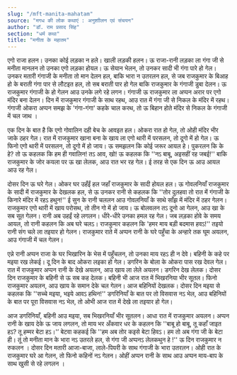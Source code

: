 ```yaml
---
slug: "/mft-manita-mahatam"
source: "मगध की लोक कथाएं : अनुशाीलन एवं संचयन"
author: "डॉ. राम प्रसाद सिंह"
section: "धर्म कथा"
title: "मनीता के महातम"
---
```

एगो राजा हलन। उनका कोई लड़का न हले। खाली लड़की हलन। ऊ राजा-रानी लड़का ला गंगा जी से मनीता मानलन तो उनका एगो लड़का होयल। ऊ सेयान भेलन, तो उनकर सादी भी गंगा पारे हो गेल। उनकर मतारी गंगाजी के मनीता तो मान देलन हल, बाकि भारा न उतरलन हल, से जब राजकुमार के बिआह हो के बराती गंगा पार से लौटइत हल, तो सब बराती पार हो गेल बाकि राजकुमार के गंगाजी डुबा देलन। ऊ राजकुमार गंगाजी के हो गेलन आउ उनके लगे रहे लगन। गंगाजी ऊ राजकुमार ला अप्पन अरार पर एगो मंदिर बना देलन। दिन में राजकुमार गंगाजी के साथ रहथ, आउ रात में गंगा जी से निकल के मंदिर में रहथ। गंगाजी ओकरा अप्पन समझ के 'गंगा-गंगा' कहके चाल करथ, तो ऊ बिहान होते मंदिर से निकल के गंगाजी में चल जाथ । 
 
एक दिन के बात है कि एगो गोवालिन दही बेच के आवइत हल। ओकरा रात हो गेल, तो ओही मंदिर भीर जाके ठहर गेल। रात में राजकुमार खाना बना के खाय ला एगो थारी में परसलन, तो दूगो में हो गेल। ऊ फिनो एगो थारी में परसलन, तो दूगो में हो जाय। ऊ समझलन कि कोई जरूर आयल हे। पुकरलन कि के हे? तो ऊ कहलक कि हम ही गवालिन! तऽ आव, खो! ऊ कहलक कि ''नऽ बाबू, अइसहीं रह जबई!'' बाकि राजकुमार के जोर कयला पर ऊ खा लेलक, आउ रात भर रह गेल। ई तरह से एक दिन ऊ आउ आयल आउ रह गेल। 

दोसर दिन ऊ घरे गेल। ओकर घर उहँईं हल जहाँ राजकुमार के सादी होयल हल। ऊ गोवलनियाँ राजकुमार के सादी में राजकुमार के देखलक हल, से ऊ उनकर रानी से कहलक कि ''तोर दुलहवा तो रात में गंगाजी के किनारे मंदिर में रहऽ हथुन!'' ई सुन के रानी चललन आउ गोवलनियाँ के साथे साँझ में मंदिर में ठहर गेलन। राजकुमार एगो थारी में खाय परोसथ, तो तीन गो में हो जाय। ऊ बोलवलन तऽ दूनो आ गेलन, आउ खा के सब सूत गेलन। रानी अब उहईं रहे लगलन। धीरे-धीरे उनका हमल रह गेल। जब लड़का होवे के समय आयल, तो रानी कहलन कि अब घरे चलऽ। राजकुमार कहलन कि 'हमर माय बड़ी बदमास हवऽ!'' तइयो रानी संग चले ला तइयार हो गेलन। राजकुमार राते में अप्पन रानी के घरे पहुँचा के अन्हारे तक घूम अयलन, आउ गंगाजी में चल गेलन।
 
एन्ने रानी अप्पन राजा के घर भिखारिन के भेस में पहुँचलन, तो उनका माय रहऽ ही न देवे। बहिनी के कहे पर मइया रख लेकई। दू दिन के बाद ओकरा लइका हो गेल। डगरिन के बोला के ओकरा पास रख देवल गेल। रात में राजकुमार अप्पन रानी के देखे अयलन, आउ खाय ला लेले अयलन। डगरिन देख लेलक। दोसर दिन राजकुमार के बहिनी से ऊ सब कह देलक। बहिनी भी आज रात में भिखरनिया भीर सूतल। फिनो राजकुमार अयलन, आउ खाय के समान देके चल गेलन। आज बहिनियों देखलक। दोसर दिन मइया से कहलक कि ''सच्चे मइया, भइये आवऽ हथिन!'' डगरिनियाँ के बात पर तो विसवास नऽ भेल, आउ बहिनियों के बात पर पूरा विसवास नऽ भेल, तो ओभी आज रात में देखे ला तइयार हो गेल। 

आज डगरिनियाँ, बहिनी आउ मइया, सब भिखरनियाँ भीर सूतलन। आधा रात में राजकुमार अयलन। अप्पन रानी के खाय देके ऊ जाय लगलन, तो माय भर अँकवार धर के कहलन कि ''बाबू हो बाबू, तू कहाँ जाइत हऽ? तू हम्मर बेटा हऽ।'’ बेटवा कहकई कि ''हम अब तोर कइसे बेटा हिवऽ। हम तो अब गंगा जी के बेटा ही। तूं तो मनीता मान के भारा नऽ उतरले हल, से गंगा जी अप्पनऽ लेलकथुन हे !'' ऊ दिन राजकुमार न रुकलन । दोसर दिन मतारी आजा-बाजा, लाले-पियरी के साथ गंगाजी के भारा उतरलन। ओही रात के राजकुमार घरे आ गेलन, तो फिनो कहिनों नऽ गेलन। ओहीं अप्पन रानी के साथ आउ अप्पन माय-बाप के साथ खुसी से रहे लगलन । 